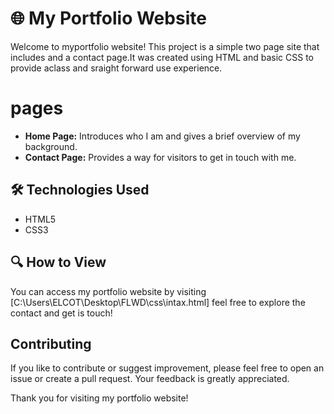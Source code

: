 # 🌐 My Portfolio Website

Welcome to myportfolio website! This project is a simple two page site that includes and a contact page.It was created using HTML and basic CSS to provide
aclass and sraight forward use experience.
  
# pages

- **Home Page:** Introduces who I am and gives a brief overview of my background.  
- **Contact Page:** Provides a way for visitors to get in touch with me.

## 🛠️ Technologies Used
- HTML5  
- CSS3

## 🔍 How to View
You can access  my portfolio website by visiting [C:\Users\ELCOT\Desktop\FLWD\css\intax.html] feel free to explore the contact and get is touch!

## Contributing
If you like to contribute or suggest improvement, please feel free to open an issue or create a pull request. Your feedback is greatly appreciated.

Thank you  for visiting my portfolio website!
 
